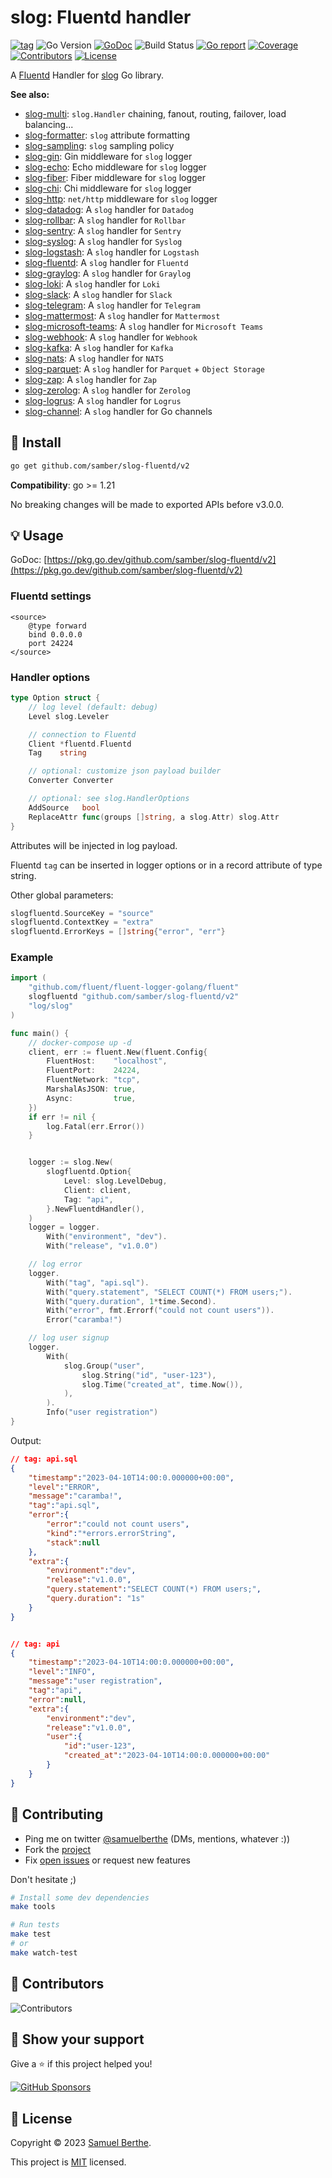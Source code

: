 # slog: Fluentd handler

[![tag](https://img.shields.io/github/tag/samber/slog-fluentd.svg)](https://github.com/samber/slog-fluentd/releases)
![Go Version](https://img.shields.io/badge/Go-%3E%3D%201.20.3-%23007d9c)
[![GoDoc](https://godoc.org/github.com/samber/slog-fluentd?status.svg)](https://pkg.go.dev/github.com/samber/slog-fluentd)
![Build Status](https://github.com/samber/slog-fluentd/actions/workflows/test.yml/badge.svg)
[![Go report](https://goreportcard.com/badge/github.com/samber/slog-fluentd)](https://goreportcard.com/report/github.com/samber/slog-fluentd)
[![Coverage](https://img.shields.io/codecov/c/github/samber/slog-fluentd)](https://codecov.io/gh/samber/slog-fluentd)
[![Contributors](https://img.shields.io/github/contributors/samber/slog-fluentd)](https://github.com/samber/slog-fluentd/graphs/contributors)
[![License](https://img.shields.io/github/license/samber/slog-fluentd)](./LICENSE)

A [Fluentd](https://www.fluentd.org/) Handler for [slog](https://pkg.go.dev/log/slog) Go library.

**See also:**

- [slog-multi](https://github.com/samber/slog-multi): `slog.Handler` chaining, fanout, routing, failover, load balancing...
- [slog-formatter](https://github.com/samber/slog-formatter): `slog` attribute formatting
- [slog-sampling](https://github.com/samber/slog-sampling): `slog` sampling policy
- [slog-gin](https://github.com/samber/slog-gin): Gin middleware for `slog` logger
- [slog-echo](https://github.com/samber/slog-echo): Echo middleware for `slog` logger
- [slog-fiber](https://github.com/samber/slog-fiber): Fiber middleware for `slog` logger
- [slog-chi](https://github.com/samber/slog-chi): Chi middleware for `slog` logger
- [slog-http](https://github.com/samber/slog-http): `net/http` middleware for `slog` logger
- [slog-datadog](https://github.com/samber/slog-datadog): A `slog` handler for `Datadog`
- [slog-rollbar](https://github.com/samber/slog-rollbar): A `slog` handler for `Rollbar`
- [slog-sentry](https://github.com/samber/slog-sentry): A `slog` handler for `Sentry`
- [slog-syslog](https://github.com/samber/slog-syslog): A `slog` handler for `Syslog`
- [slog-logstash](https://github.com/samber/slog-logstash): A `slog` handler for `Logstash`
- [slog-fluentd](https://github.com/samber/slog-fluentd): A `slog` handler for `Fluentd`
- [slog-graylog](https://github.com/samber/slog-graylog): A `slog` handler for `Graylog`
- [slog-loki](https://github.com/samber/slog-loki): A `slog` handler for `Loki`
- [slog-slack](https://github.com/samber/slog-slack): A `slog` handler for `Slack`
- [slog-telegram](https://github.com/samber/slog-telegram): A `slog` handler for `Telegram`
- [slog-mattermost](https://github.com/samber/slog-mattermost): A `slog` handler for `Mattermost`
- [slog-microsoft-teams](https://github.com/samber/slog-microsoft-teams): A `slog` handler for `Microsoft Teams`
- [slog-webhook](https://github.com/samber/slog-webhook): A `slog` handler for `Webhook`
- [slog-kafka](https://github.com/samber/slog-kafka): A `slog` handler for `Kafka`
- [slog-nats](https://github.com/samber/slog-nats): A `slog` handler for `NATS`
- [slog-parquet](https://github.com/samber/slog-parquet): A `slog` handler for `Parquet` + `Object Storage`
- [slog-zap](https://github.com/samber/slog-zap): A `slog` handler for `Zap`
- [slog-zerolog](https://github.com/samber/slog-zerolog): A `slog` handler for `Zerolog`
- [slog-logrus](https://github.com/samber/slog-logrus): A `slog` handler for `Logrus`
- [slog-channel](https://github.com/samber/slog-channel): A `slog` handler for Go channels

## 🚀 Install

```sh
go get github.com/samber/slog-fluentd/v2
```

**Compatibility**: go >= 1.21

No breaking changes will be made to exported APIs before v3.0.0.

## 💡 Usage

GoDoc: [https://pkg.go.dev/github.com/samber/slog-fluentd/v2](https://pkg.go.dev/github.com/samber/slog-fluentd/v2)

### Fluentd settings

```
<source>
    @type forward
    bind 0.0.0.0
    port 24224
</source>
```

### Handler options

```go
type Option struct {
    // log level (default: debug)
    Level slog.Leveler

    // connection to Fluentd
    Client *fluentd.Fluentd
    Tag    string

    // optional: customize json payload builder
    Converter Converter

    // optional: see slog.HandlerOptions
    AddSource   bool
    ReplaceAttr func(groups []string, a slog.Attr) slog.Attr
}
```

Attributes will be injected in log payload.

Fluentd `tag` can be inserted in logger options or in a record attribute of type string.

Other global parameters:

```go
slogfluentd.SourceKey = "source"
slogfluentd.ContextKey = "extra"
slogfluentd.ErrorKeys = []string{"error", "err"}
```

### Example

```go
import (
    "github.com/fluent/fluent-logger-golang/fluent"
    slogfluentd "github.com/samber/slog-fluentd/v2"
    "log/slog"
)

func main() {
    // docker-compose up -d
    client, err := fluent.New(fluent.Config{
        FluentHost:    "localhost",
        FluentPort:    24224,
        FluentNetwork: "tcp",
        MarshalAsJSON: true,
        Async:         true,
    })
    if err != nil {
        log.Fatal(err.Error())
    }


    logger := slog.New(
        slogfluentd.Option{
            Level: slog.LevelDebug,
            Client: client,
            Tag: "api",
        }.NewFluentdHandler(),
    )
    logger = logger.
        With("environment", "dev").
        With("release", "v1.0.0")

    // log error
    logger.
        With("tag", "api.sql").
        With("query.statement", "SELECT COUNT(*) FROM users;").
        With("query.duration", 1*time.Second).
        With("error", fmt.Errorf("could not count users")).
        Error("caramba!")

    // log user signup
    logger.
        With(
            slog.Group("user",
                slog.String("id", "user-123"),
                slog.Time("created_at", time.Now()),
            ),
        ).
        Info("user registration")
}
```

Output:

```json
// tag: api.sql
{
    "timestamp":"2023-04-10T14:00:0.000000+00:00",
    "level":"ERROR",
    "message":"caramba!",
    "tag":"api.sql",
    "error":{
        "error":"could not count users",
        "kind":"*errors.errorString",
        "stack":null
    },
    "extra":{
        "environment":"dev",
        "release":"v1.0.0",
        "query.statement":"SELECT COUNT(*) FROM users;",
        "query.duration": "1s"
    }
}


// tag: api
{
    "timestamp":"2023-04-10T14:00:0.000000+00:00",
    "level":"INFO",
    "message":"user registration",
    "tag":"api",
    "error":null,
    "extra":{
        "environment":"dev",
        "release":"v1.0.0",
        "user":{
            "id":"user-123",
            "created_at":"2023-04-10T14:00:0.000000+00:00"
        }
    }
}
```

## 🤝 Contributing

- Ping me on twitter [@samuelberthe](https://twitter.com/samuelberthe) (DMs, mentions, whatever :))
- Fork the [project](https://github.com/samber/slog-fluentd)
- Fix [open issues](https://github.com/samber/slog-fluentd/issues) or request new features

Don't hesitate ;)

```bash
# Install some dev dependencies
make tools

# Run tests
make test
# or
make watch-test
```

## 👤 Contributors

![Contributors](https://contrib.rocks/image?repo=samber/slog-fluentd)

## 💫 Show your support

Give a ⭐️ if this project helped you!

[![GitHub Sponsors](https://img.shields.io/github/sponsors/samber?style=for-the-badge)](https://github.com/sponsors/samber)

## 📝 License

Copyright © 2023 [Samuel Berthe](https://github.com/samber).

This project is [MIT](./LICENSE) licensed.
